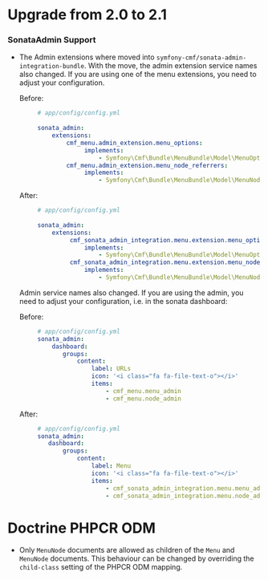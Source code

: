 # Upgrade from 2.0 to 2.1

### SonataAdmin Support

 * The Admin extensions where moved into `symfony-cmf/sonata-admin-integration-bundle`.
   With the move, the admin extension service names also changed. If you are using one of the menu extensions,
   you need to adjust your configuration.
   
   Before:
   
   ```yaml
        # app/config/config.yml
     
        sonata_admin:
            extensions:
                cmf_menu.admin_extension.menu_options:
                     implements:
                         - Symfony\Cmf\Bundle\MenuBundle\Model\MenuOptionsInterface
                cmf_menu.admin_extension.menu_node_referrers:
                     implements:
                         - Symfony\Cmf\Bundle\MenuBundle\Model\MenuNodeReferrersInterface
   ```

    After:
       
   ```yaml
        # app/config/config.yml
                
        sonata_admin:
            extensions:
                 cmf_sonata_admin_integration.menu.extension.menu_options:
                     implements:
                         - Symfony\Cmf\Bundle\MenuBundle\Model\MenuOptionsInterface
                 cmf_sonata_admin_integration.menu.extension.menu_node_referrers:
                     implements:
                         - Symfony\Cmf\Bundle\MenuBundle\Model\MenuNodeReferrersInterface
   ```
   Admin service names also changed. If you are using the admin, you need to adjust your configuration,
   i.e. in the sonata dashboard:
   
   Before:
   
   ```yaml
        # app/config/config.yml
        sonata_admin:
            dashboard:
               groups:
                   content:
                       label: URLs
                       icon: '<i class="fa fa-file-text-o"></i>'
                       items:
                           - cmf_menu.menu_admin
                           - cmf_menu.node_admin
   ```

    After:
       
   ```yaml
        # app/config/config.yml
        sonata_admin:
           dashboard:
               groups:
                   content:
                       label: Menu
                       icon: '<i class="fa fa-file-text-o"></i>'
                       items:
                           - cmf_sonata_admin_integration.menu.menu_admin
                           - cmf_sonata_admin_integration.menu.node_admin
   ```

# Doctrine PHPCR ODM

 * Only `MenuNode` documents are allowed as children of the `Menu` and
   `MenuNode` documents. This behaviour can be changed by overriding the
   `child-class` setting of the PHPCR ODM mapping.
